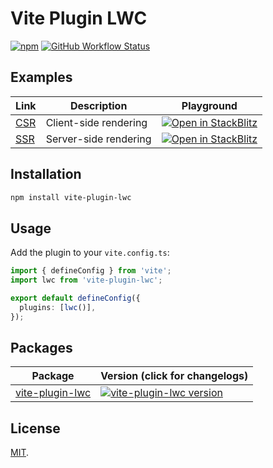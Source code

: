 # Vite Plugin LWC

[![npm](https://img.shields.io/npm/v/vite-plugin-lwc.svg)](https://www.npmjs.com/package/vite-plugin-lwc)
[![GitHub Workflow Status](https://img.shields.io/github/actions/workflow/status/cardoso/vite-plugin-lwc/cr.yml)](https://github.com/cardoso/vite-plugin-lwc/actions/workflows/cr.yml)

## Examples

| Link | Description | Playground |
| ---- | ----------- | ---------- |
| [CSR](examples/csr) | Client-side rendering | [![Open in StackBlitz](https://developer.stackblitz.com/img/open_in_stackblitz_small.svg)](https://stackblitz.com/github/cardoso/vite-plugin-lwc/tree/main/examples/csr?file=src%2Fmodules%2Fc%2Fapp%2Fapp.html) |
| [SSR](examples/ssr) | Server-side rendering | [![Open in StackBlitz](https://developer.stackblitz.com/img/open_in_stackblitz_small.svg)](https://stackblitz.com/github/cardoso/vite-plugin-lwc/tree/main/examples/ssr?file=src%2Fmodules%2Fc%2Fapp%2Fapp.html) |

## Installation

```bash
npm install vite-plugin-lwc
```

## Usage

Add the plugin to your `vite.config.ts`:

```ts
import { defineConfig } from 'vite';
import lwc from 'vite-plugin-lwc';

export default defineConfig({
  plugins: [lwc()],
});
```

## Packages

| Package                                       | Version (click for changelogs)                                                                                                 |
| --------------------------------------------- | :----------------------------------------------------------------------------------------------------------------------------- |
| [vite-plugin-lwc](packages/vite-plugin-lwc) | [![vite-plugin-lwc version](https://img.shields.io/npm/v/vite-plugin-lwc.svg?label=%20)](packages/vite-plugin-lwc/CHANGELOG.md) |

## License

[MIT](LICENSE).
